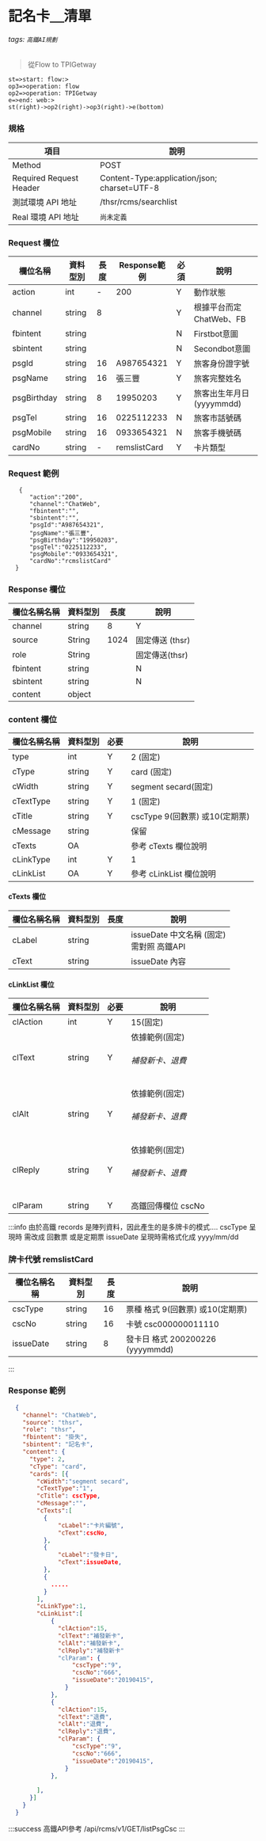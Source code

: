 # 記名卡＿清單
###### tags: `高鐵AI規劃`

>從Flow to TPIGetway 

```flow
st=>start: flow:>
op3=>operation: flow 
op2=>operation: TPIGetway
e=>end: web:>
st(right)->op2(right)->op3(right)->e(bottom)
```


### 規格

  項目 | 說明
  ---- | ---
  Method | POST
  Required Request Header |  Content-Type:application/json; charset=UTF-8
  測試環境 API 地址|/thsr/rcms/searchlist
  Real 環境 API 地址 | `尚未定義`

### Request 欄位

欄位名稱 | 資料型別| 長度|Response範例| 必須 | 說明
--------- | ------- |-----| --------|--------|--------
action |int | - | 200 | Y | 動作狀態
channel | string | 8| | Y |根據平台而定 ChatWeb、FB
fbintent | string ||| N | Firstbot意圖
sbintent | string || | N | Secondbot意圖
psgId|string | 16 |A987654321| Y | 旅客身份證字號
psgName|string | 16 |  張三豐| Y | 旅客完整姓名
psgBirthday|string | 8 | 19950203| Y | 旅客出生年月日(yyyymmdd)
psgTel|string | 16 |0225112233| N | 旅客市話號碼
psgMobile|string | 16 |0933654321 | N | 旅客手機號碼
cardNo|string | - |remslistCard | Y | 卡片類型


### Request 範例
```
   {   
      "action":"200",
      "channel":"ChatWeb",
      "fbintent":"",
      "sbintent":"",
      "psgId":"A987654321",
      "psgName":"張三豐",
      "psgBirthday":"19950203",
      "psgTel":"0225112233",
      "psgMobile":"0933654321",
      "cardNo":"rcmslistCard"
  }
```

### Response 欄位

  欄位名稱名稱 | 資料型別| 長度| 說明
  --------- | ------- |-----| --------
  channel | string | 8|  Y |根據平台而定 ChatWeb、FB
  source |String |1024| 固定傳送 (thsr)
  role |String||固定傳送(thsr)
  fbintent | string | | N | Firstbot意圖
  sbintent | string | | N | Secondbot意圖
  content | object |  | 

### content 欄位  

  欄位名稱名稱 | 資料型別| 必要| 說明
  --------- | ------- |-----| --------
  type | int | Y | 2 (固定)
  cType | string | Y | card (固定)
  cWidth | string | Y | segment secard(固定)
  cTextType | string | Y | 1 (固定)
  cTitle | string | Y | cscType 9(回數票) 或10(定期票)  
  cMessage | string | | 保留
  cTexts | OA | | 參考 cTexts 欄位說明
  cLinkType | int | Y | 1
  cLinkList | OA | Y | 參考 cLinkList 欄位說明


  #### cTexts 欄位
  欄位名稱名稱 | 資料型別| 長度| 說明
  --------- | ------- |-----| --------
  cLabel | string |  | issueDate 中文名稱 (固定) <br>需對照 高鐵API
  cText | string |  | issueDate 內容

#### cLinkList 欄位

  欄位名稱名稱 | 資料型別| 必要| 說明
  --------- | ------- |-----| --------
  clAction | int | Y | 15(固定)
  clText | string | Y | 依據範例(固定)<h6>補發新卡、退費</h6>
  clAlt | string | Y | 依據範例(固定)<h6>補發新卡、退費</h6>
  clReply | string | Y | 依據範例(固定)<h6>補發新卡、退費</h6>
  clParam | string | Y | 高鐵回傳欄位 cscNo
  


 
:::info
由於高鐵 records 是陣列資料，因此產生的是多牌卡的模式....
cscType 呈現時 需改成 回數票 或是定期票
issueDate 呈現時需格式化成 yyyy/mm/dd

<h3>牌卡代號  remslistCard</h3>

欄位名稱名稱 | 資料型別| 長度 | 說明
--------- | ------- |-----| --------
cscType | string | 16 | 票種 格式 9(回數票) 或10(定期票)  
cscNo | string | 16 | 卡號 csc000000011110
issueDate | string | 8 | 發卡日 格式 200200226 (yyyymmdd)
:::

### Response 範例

```json
  {
    "channel": "ChatWeb",
    "source": "thsr",
    "role": "thsr",
    "fbintent": "掛失",
    "sbintent": "記名卡",    
    "content": {
      "type": 2,
      "cType": "card",
      "cards": [{
        "cWidth":"segment secard",
        "cTextType":"1",
        "cTitle": cscType,
        "cMessage":"",
        "cTexts":[ 
          { 
              "cLabel":"卡片編號",
              "cText":cscNo,
          },
          {
              "cLabel":"發卡日",
              "cText":issueDate,
          },
          {
            .....
          }
        ],
        "cLinkType":1,
        "cLinkList":[ 
            { 
              "clAction":15,
              "clText":"補發新卡",
              "clAlt":"補發新卡",
              "clReply":"補發新卡"
              "clParam": {
                  "cscType":"9",
                  "cscNo":"666",
                  "issueDate":"20190415",
                }
            },
            { 
              "clAction":15,
              "clText":"退費",
              "clAlt":"退費",
              "clReply":"退費",
              "clParam": {
                  "cscType":"9",
                  "cscNo":"666",
                  "issueDate":"20190415",
                }
            },
            
        ],
      }]
    }
  }
```

 

:::success
高鐵API參考
/api/rcms/v1/GET/listPsgCsc
:::